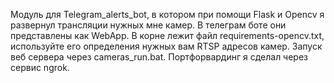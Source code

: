 Модуль для Telegram_alerts_bot, в котором при помощи Flask и Opencv я развернул трансляции нужных мне камер.
В телеграм боте они представлены как WebApp.
В корне лежит файл requirements-opencv.txt, используйте его определения нужных вам RTSP адресов камер. 
Запуск веб сервера через cameras_run.bat.
Портфорвардинг я сделал через сервис ngrok. 